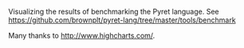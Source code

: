 Visualizing the results of benchmarking the Pyret language. See https://github.com/brownplt/pyret-lang/tree/master/tools/benchmark

Many thanks to http://www.highcharts.com/.
